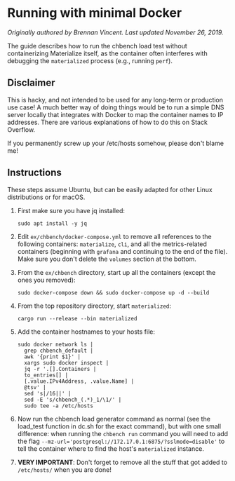 # Running with minimal Docker

*Originally authored by Brennan Vincent. Last updated November 26, 2019.*

The guide describes how to run the chbench load test without containerizing
Materialize itself, as the container often interferes with debugging
the `materialized` process (e.g., running `perf`).

## Disclaimer

This is hacky, and not intended to be used for any long-term or production
use case! A much better way of doing things would be to run a simple DNS
server locally that integrates with Docker to map the container names to IP
addresses. There are various explanations of how to do this on Stack Overflow.

If you permanently screw up your /etc/hosts somehow, please don't blame me!

## Instructions

These steps assume Ubuntu, but can be easily adapted for other Linux
distributions or for macOS.

1. First make sure you have jq installed:

   ```shell
   sudo apt install -y jq
   ```

2. Edit `ex/chbench/docker-compose.yml` to remove all references to the
   following containers: `materialize`, `cli`, and all the metrics-related
   containers (beginning with `grafana` and continuing to the end of the file).
   Make sure you don't delete the `volumes` section at the bottom.

1. From the `ex/chbench` directory, start up all the containers (except the ones
   you removed):

   ```shell
   sudo docker-compose down && sudo docker-compose up -d --build
   ```

3. From the top repository directory, start `materialized`:

   ```shell
   cargo run --release --bin materialized
   ```

4. Add the container hostnames to your hosts file:

   ```shell
   sudo docker network ls |
     grep chbench_default |
     awk '{print $1}' |
     xargs sudo docker inspect |
     jq -r '.[].Containers |
     to_entries[] |
     [.value.IPv4Address, .value.Name] |
     @tsv' |
     sed 's|/16||' |
     sed -E 's/chbench_(.*)_1/\1/' |
     sudo tee -a /etc/hosts
   ```

5. Now run the chbench load generator command as normal (see the load_test
   function in dc.sh for the exact command), but with one small difference: when
   running the `chbench run` command you will need to add the flag
   `--mz-url='postgresql://172.17.0.1:6875/?sslmode=disable'` to tell the
   container where to find the host's `materialized` instance.

6. **VERY IMPORTANT**: Don't forget to remove all the stuff that got added to
   `/etc/hosts/` when you are done!
